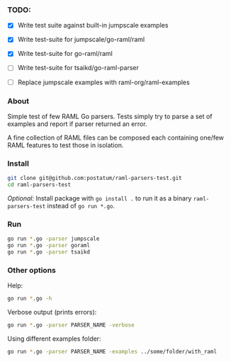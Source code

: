 ### TODO:

* [x] Write test suite against built-in jumpscale examples
* [x] Write test-suite for jumpscale/go-raml/raml
* [x] Write test-suite for go-raml/raml
* [ ] Write test-suite for tsaikd/go-raml-parser
* [ ] Replace jumpscale examples with raml-org/raml-examples


### About

Simple test of few RAML Go parsers. Tests simply try to parse a set of examples and report if parser returned an error.

A fine collection of RAML files can be composed each containing one/few RAML features to test those in isolation.

### Install

```sh
git clone git@github.com:postatum/raml-parsers-test.git
cd raml-parsers-test
```

*Optional:*
Install package with `go install .` to run it as a binary `raml-parsers-test` instead of `go run *.go`.

### Run

```sh
go run *.go -parser jumpscale
go run *.go -parser goraml
go run *.go -parser tsaikd
```

### Other options

Help:

```sh
go run *.go -h
```

Verbose output (prints errors):

```sh
go run *.go -parser PARSER_NAME -verbose
```

Using different examples folder:

```sh
go run *.go -parser PARSER_NAME -examples ../some/folder/with_raml

```